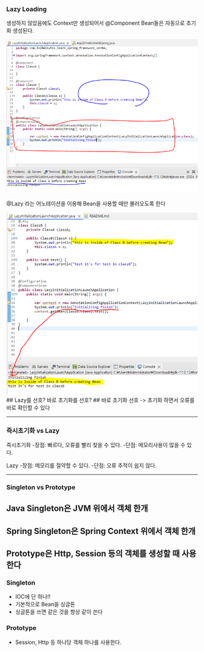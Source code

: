 <h3>Lazy Loading </h3>
<p>
	생성하지 않았음에도
	Context만 생성되어서 @Component Bean들은 자동으로 초기화 생성된다.
</p>
<img src="./lazy1.png"/>


<p>
	@Lazy 라는 어노테이션을 이용해
	Bean을 사용할 때만 불러오도록 한다
</p>

<img src="./lazy3.png"/>
## Lazy를 선호? 바로 초기화를 선호?
## 바로 초기화 선호 -> 초기화 하면서 오류를 바로 확인할 수 있다

<hr/>

### 즉시초기화 vs Lazy

즉시초기화
	-장점: 빠르다, 오류를 빨리 찾을 수 있다.
	-단점: 메모리사용이 많을 수 있다.
	
Lazy
	-장점: 메모리를 절약할 수 있다. 
	-단점: 오류 추적이 쉽지 않다. 
	
<hr/>


### Singleton vs Prototype
<h2>Java Singleton은 JVM 위에서 객체 한개</h2>
<h2>Spring Singleton은 Spring Context 위에서 객체 한개</h2>

<h2>Prototype은 Http, Session 등의 객체를 생성할 때 사용한다</h2>

<h3>Singleton</h3>
<ul>
	<li>IOC에 단 하나!!</li>
	<li>기본적으로 Bean을 싱글톤</li>
	<li>싱글톤을 쓰면 같은 것을 항상 같이 쓴다</li>
</ul>


<h3>Prototype</h3>
<ul>
	<li>Session, Http 등 하나당 객체 하나를 사용한다. </li>
</ul>


